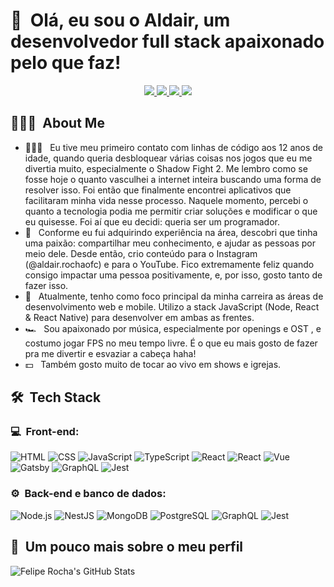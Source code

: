 <h1>👋 &nbsp;Olá, eu sou o Aldair, um desenvolvedor full stack apaixonado pelo que faz!</h1>
<p align="center">
  <a href="https://www.instagram.com/aldair.rochaofc">
    <img src="https://img.shields.io/badge/-@aldair.rochaofc_-E4405F?style=flat-square&logo=Instagram&logoColor=white"/>
  </a>
  <a href="https://www.youtube.com/@aldairrochadev">
    <img src="https://img.shields.io/badge/-Aldair%20Rocha-D62422?style=flat-square&labelColor=D62422&logo=youtube&logoColor=white"/>
  </a>
  <a href="https://www.linkedin.com/in/aldair-rocha-202b49343/">
    <img src="https://img.shields.io/badge/-Aldair%20Rocha-0077B5?style=flat-square&logo=Linkedin&logoColor=white"/>
  </a>
  <a href="mailto:aldairwebdeveloper@gmail.com">
    <img src="https://img.shields.io/badge/-aldairwebdeveloper@gmail.com-D14836?style=flat-square&logo=Gmail&logoColor=white"/>
  </a>
</p>

</p>

<h2> 👨🏻‍💻 &nbsp;About Me </h2>

- 👨🏻‍💻 &nbsp; Eu tive meu primeiro contato com linhas de código aos 12 anos de idade, quando queria desbloquear várias coisas nos jogos que eu me divertia muito, especialmente o Shadow Fight 2. Me lembro como se fosse hoje o quanto vasculhei a internet inteira buscando uma forma de resolver isso. Foi então que finalmente encontrei aplicativos que facilitaram minha vida nesse processo. Naquele momento, percebi o quanto a tecnologia podia me permitir criar soluções e modificar o que eu quisesse. Foi aí que eu decidi: queria ser um programador.
- 💚 &nbsp; Conforme eu fui adquirindo experiência na área, descobri que tinha uma paixão: compartilhar meu conhecimento, e ajudar as pessoas por meio dele. Desde então, crio conteúdo para o Instagram (@aldair.rochaofc) e para o YouTube. Fico extremamente feliz quando consigo impactar uma pessoa positivamente, e, por isso, gosto tanto de fazer isso.
- 🚀 &nbsp; Atualmente, tenho como foco principal da minha carreira as áreas de desenvolvimento web e mobile. Utilizo a stack JavaScript (Node, React & React Native) para desenvolver em ambas as frentes.
- 🏎 &nbsp; Sou apaixonado por música, especialmente por openings e OST , e costumo jogar FPS no meu tempo livre. É o que eu mais gosto de fazer pra me divertir e esvaziar a cabeça haha!
- 💵 &nbsp; Também gosto muito de tocar ao vivo em shows e igrejas.

<h2> 🛠 &nbsp;Tech Stack</h2>
<h3>💻 &nbsp;Front-end:</h3>

![HTML](https://img.shields.io/badge/-HTML-333333?style=flat&logo=HTML5)
![CSS](https://img.shields.io/badge/-CSS-333333?style=flat&logo=CSS3&logoColor=1572B6)
![JavaScript](https://img.shields.io/badge/-JavaScript-333333?style=flat&logo=javascript)
![TypeScript](https://img.shields.io/badge/-TypeScript-333333?style=flat&logo=typescript&logoColor=2D79C7)
![React](https://img.shields.io/badge/-React-333333?style=flat&logo=react)
![React](https://img.shields.io/badge/-React%20Native-333333?style=flat&logo=react)
![Vue](https://img.shields.io/badge/-Vue-333333?style=flat&logo=vue.js)
![Gatsby](https://img.shields.io/badge/-Gatsby-333333?style=flat&logo=gatsby)
![GraphQL](https://img.shields.io/badge/-GraphQL-333333?style=flat&logo=graphql&logoColor=E535AB)
![Jest](https://img.shields.io/badge/-Jest-333333?style=flat&logo=jest&logoColor=E535AB)

<h3>⚙️ &nbsp;Back-end e banco de dados:</h3>

![Node.js](https://img.shields.io/badge/-Node.js-333333?style=flat&logo=node.js)
![NestJS](https://img.shields.io/badge/-NestJS-333333?style=flat&logo=nestjs&logoColor=E535AB)
![MongoDB](https://img.shields.io/badge/-MongoDB-333333?style=flat&logo=mongodb)
![PostgreSQL](https://img.shields.io/badge/-PostgreSQL-333333?style=flat&logo=postgresql)
![GraphQL](https://img.shields.io/badge/-GraphQL-333333?style=flat&logo=graphql&logoColor=E535AB)
![Jest](https://img.shields.io/badge/-Jest-333333?style=flat&logo=jest&logoColor=E535AB)

<h2>🚀 &nbsp;Um pouco mais sobre o meu perfil</h2>

![Felipe Rocha's GitHub Stats](https://github-readme-stats.vercel.app/api?username=felipemotarocha&show_icons=true&theme=dracula)
